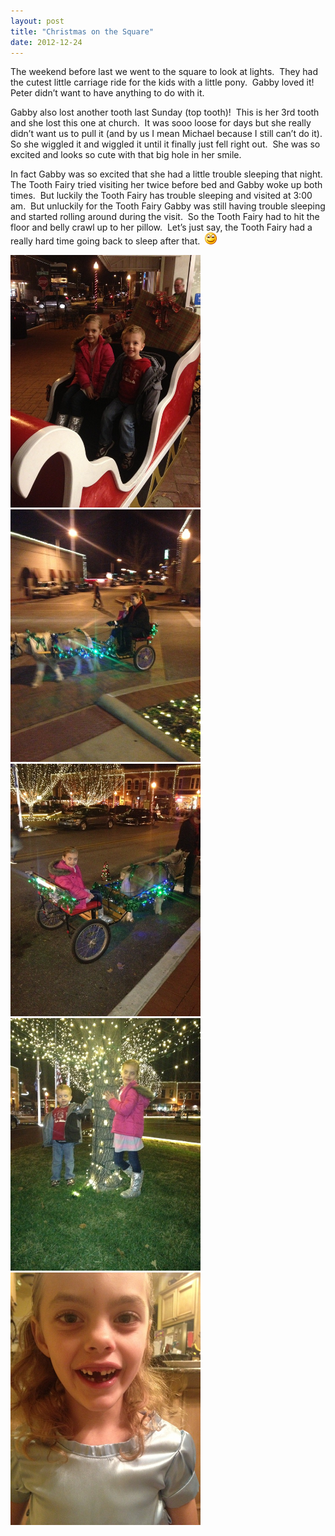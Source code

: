 ```yaml
---
layout: post
title: "Christmas on the Square"
date: 2012-12-24
---
```


<p>The weekend before last we went to the square to look at lights.&#160; They had the cutest little carriage ride for the kids with a little pony.&#160; Gabby loved it!&#160; Peter didn’t want to have anything to do with it.&#160; </p>  

<p>Gabby also lost another tooth last Sunday (top tooth)!&#160; This is her 3rd tooth and she lost this one at church.&#160; It was sooo loose for days but she really didn’t want us to pull it (and by us I mean Michael because I still can’t do it).&#160; So she wiggled it and wiggled it until it finally just fell right out.&#160; She was so excited and looks so cute with that big hole in her smile.&#160; </p>  

<p>In fact Gabby was so excited that she had a little trouble sleeping that night.&#160; The Tooth Fairy tried visiting her twice before bed and Gabby woke up both times.&#160; But luckily the Tooth Fairy has trouble sleeping and visited at 3:00 am.&#160; But unluckily for the Tooth Fairy Gabby was still having trouble sleeping and started rolling around during the visit.&#160; So the Tooth Fairy had to hit the floor and belly crawl up to her pillow.&#160; Let’s just say, the Tooth Fairy had a really hard time going back to sleep after that.&#160; <img style="border-bottom-style: none; border-left-style: none; border-top-style: none; border-right-style: none" class="wlEmoticon wlEmoticon-smile" alt="Smile" src="/assets/images/wlEmoticon-smile.png" />&#160;</p>  

<p>
<a href="/assets/images/2012-12-24-CS-1.jpg" target="_blank"><img style="background-image: none; border-right-width: 0px; margin: 0px; padding-left: 0px; padding-right: 0px; display: inline; border-top-width: 0px; border-bottom-width: 0px; border-left-width: 0px; padding-top: 0px" title="1" border="0" alt="1" src="/assets/images/2012-12-24-CS-1.jpg" width="304" height="404" /></a>
<a href="/assets/images/2012-12-24-CS-2.jpg" target="_blank"><img style="background-image: none; border-right-width: 0px; margin: 0px; padding-left: 0px; padding-right: 0px; display: inline; border-top-width: 0px; border-bottom-width: 0px; border-left-width: 0px; padding-top: 0px" title="2" border="0" alt="2" src="/assets/images/2012-12-24-CS-2.jpg" width="304" height="404" /></a>
<a href="/assets/images/2012-12-24-CS-3.jpg" target="_blank"><img style="background-image: none; border-right-width: 0px; margin: 0px; padding-left: 0px; padding-right: 0px; display: inline; border-top-width: 0px; border-bottom-width: 0px; border-left-width: 0px; padding-top: 0px" title="3" border="0" alt="3" src="/assets/images/2012-12-24-CS-3.jpg" width="304" height="404" /></a>
<a href="/assets/images/2012-12-24-CS-4.jpg" target="_blank"><img style="background-image: none; border-right-width: 0px; margin: 0px; padding-left: 0px; padding-right: 0px; display: inline; border-top-width: 0px; border-bottom-width: 0px; border-left-width: 0px; padding-top: 0px" title="4" border="0" alt="4" src="/assets/images/2012-12-24-CS-4.jpg" width="304" height="404" /></a>     
<br />
<a href="/assets/images/2012-12-24-CS-tooth.jpg" target="_blank"><img style="background-image: none; border-right-width: 0px; padding-left: 0px; padding-right: 0px; display: inline; border-top-width: 0px; border-bottom-width: 0px; border-left-width: 0px; padding-top: 0px" title="tooth" border="0" alt="tooth" src="/assets/images/2012-12-24-CS-tooth.jpg" width="304" height="404" /></a>
</p>
